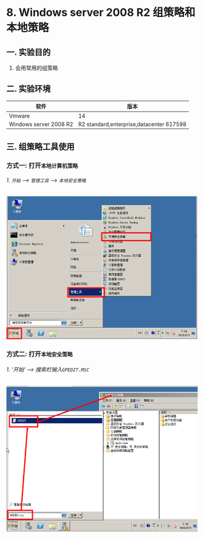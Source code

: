 # 8. Windows server 2008 R2 组策略和本地策略

## 一. 实验目的
1. 会用常用的组策略

## 二. 实验环境

|软件|版本|
|----|----|
|Vmware| 14 |
|Windows server 2008 R2|R2 standard,enterprise,datacenter 617598|

## 三. 组策略工具使用

### 方式一: 打开`本地计算机策略`

###### 1. `开始` --> `管理工具` --> `本地安全策略`

![](/windows/win2008R2/base/image/grouppolicy-1.png)

### 方式二: 打开`本地安全策略`

###### 1. '开始' --> 搜索栏输入`GPEDIT.MSC`


![](/windows/win2008R2/base/image/grouppolicy-2.png)

 

